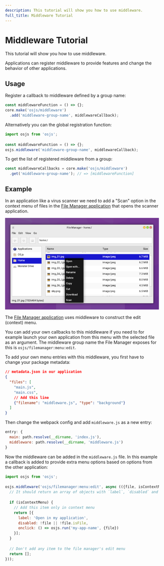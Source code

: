 ```yaml
---
description: This tutorial will show you how to use middleware.
full_title: Middleware Tutorial
---
```


# Middleware Tutorial

This tutorial will show you how to use middleware.

Applications can register middleware to provide features and change the behavior of other applications.

## Usage

Register a callback to middleware defined by a group name:

```javascript
const middlewareFunction = () => {};
core.make('osjs/middleware')
  .add('middleware-group-name', middlewareCallback);
```

Alternatively you can the global registration function:

```javascript
import osjs from 'osjs';

const middlewareFunction = () => {};
osjs.middleware('middleware-group-name', middlewareCallback);
```

To get the list of registered middleware from a group:

```javascript
const middlewareCallbacks = core.make('osjs/middleware')
  .get('middleware-group-name'); // => [middlewareFunction]
```

## Example

In an application like a virus scanner we need to add a "Scan" option in the context menu of files in the [File Manager application](https://github.com/os-js/osjs-filemanager-application) that opens the scanner application.

![Example](example.png)

The [File Manager application](https://github.com/os-js/osjs-filemanager-application) uses middleware to construct the edit (context) menu.

You can add your own callbacks to this middleware if you need to for example launch your own application from this menu with the selected file as an argument. The middleware group name the File Manager exposes for this is `osjs/filemanager:menu:edit`.

To add your own menu entries with this middleware, you first have to change your package metadata:

```json
// metadata.json in our application
{
  "files": [
    "main.js",
    "main.css",
    // Add this line
    {"filename": "middleware.js", "type": "background"}
  ]
}
```

Then change the webpack config and add `middleware.js` as a new entry:

```javascript
entry: {
  main: path.resolve(__dirname, 'index.js'),
  middleware: path.resolve(__dirname, 'middleware.js')
}
```

Now the middleware can be added in the `middleware.js` file. In this example a callback is added to provide extra menu options based on options from the other application:

```javascript
import osjs from 'osjs';

osjs.middleware('osjs/filemanager:menu:edit', async (({file, isContextMenu}) => {
  // It should return an array of objects with `label`, `disabled` and `onclick`

  if (isContextMenu) {
    // Add this item only in context menu
    return [{
      label: 'Open in my application',
      disabled: !file || !file.isFile,
      onclick: () => osjs.run('my-app-name', {file})
    }];
  }

  // Don't add any item to the file manager's edit menu
  return [];
}));
```
